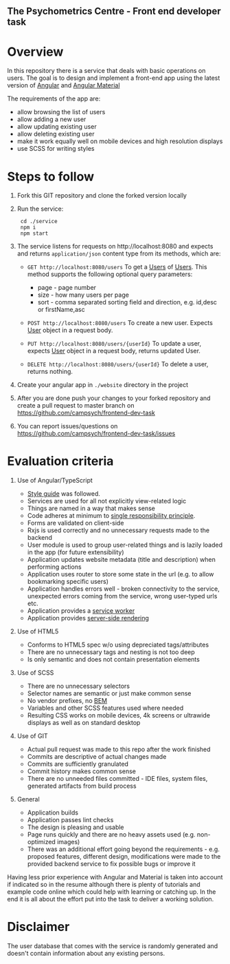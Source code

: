 The Psychometrics Centre - Front end developer task
---------------------------------------------------

Overview
========

In this repository there is a service that deals with basic operations on users. 
The goal is to design and implement a front-end app using the latest version of [Angular](https://angular.io/) and 
[Angular Material](https://material.angular.io/) 

The requirements of the app are:

- allow browsing the list of users
- allow adding a new user
- allow updating existing user
- allow deleting existing user
- make it work equally well on mobile devices and high resolution displays
- use SCSS for writing styles


Steps to follow
===============

1. Fork this GIT repository and clone the forked version locally

2. Run the service:
        
        cd ./service
        npm i
        npm start
        
3. The service listens for requests on http://localhost:8080 and expects and returns `application/json` content type from 
its methods, which are:

    - `GET http://localhost:8080/users`
    To get a [Users](./service/src/page/page.ts) of [Users](./service/src/user/user.ts). This method supports the following optional query parameters:
        
        * page - page number
        * size - how many users per page
        * sort - comma separated sorting field and direction, e.g. id,desc or firstName,asc  

    - `POST http://localhost:8080/users`
    To create a new user. Expects [User](./service/src/user/user.ts) object in a request body.
        
    - `PUT http://localhost:8080/users/{userId}`
    To update a user, expects [User](./service/src/user/user.ts) object in a request body, returns updated User.        
        
    - `DELETE http://localhost:8080/users/{userId}`
    To delete a user, returns nothing.

4. Create your angular app in `./website` directory in the project 

5. After you are done push your changes to your forked repository and create a pull request to master branch on 
https://github.com/campsych/frontend-dev-task 

6. You can report issues/questions on https://github.com/campsych/frontend-dev-task/issues


Evaluation criteria
===================

1. Use of Angular/TypeScript
    - [Style guide](https://angular.io/guide/styleguide) was followed.
    - Services are used for all not explicitly view-related logic
    - Things are named in a way that makes sense
    - Code adheres at minimum to [single responsibility principle](https://en.wikipedia.org/wiki/SOLID).
    - Forms are validated on client-side
    - Rxjs is used correctly and no unnecessary requests made to the backend
    - User module is used to group user-related things and is lazily loaded in the app (for future extensibility)
    - Application updates website metadata (title and description) when performing actions
    - Application uses router to store some state in the url (e.g. to allow bookmarking specific users)
    - Application handles errors well - broken connectivity to the service, unexpected errors coming from the service, 
    wrong user-typed urls etc.
    - Application provides a [service worker](https://angular.io/guide/service-worker-intro)
    - Application provides [server-side rendering](https://angular.io/guide/universal])

2. Use of HTML5
    - Conforms to HTML5 spec w/o using depreciated tags/attributes 
    - There are no unnecessary tags and nesting is not too deep
    - Is only semantic and does not contain presentation elements
    
3. Use of SCSS
    - There are no unnecessary selectors
    - Selector names are semantic or just make common sense
    - No vendor prefixes, no [BEM](http://getbem.com/)   
    - Variables and other SCSS features used where needed
    - Resulting CSS works on mobile devices, 4k screens or ultrawide displays as well as on standard desktop
    
4. Use of GIT
    - Actual pull request was made to this repo after the work finished  
    - Commits are descriptive of actual changes made
    - Commits are sufficiently granulated
    - Commit history makes common sense
    - There are no unneeded files committed - IDE files, system files, generated artifacts from build process
    
5. General
    - Application builds
    - Application passes lint checks
    - The design is pleasing and usable
    - Page runs quickly and there are no heavy assets used (e.g. non-optimized images)
    - There was an additional effort going beyond the requirements - e.g. proposed features, 
     different design, modifications were made to the provided backend service to fix possible bugs or 
     improve it 

Having less prior experience with Angular and Material is taken into account if indicated so in the resume 
although there is plenty of tutorials and example code online which could help with learning or catching up. 
In the end it is all about the effort put into the task to deliver a working solution. 

Disclaimer
==========
The user database that comes with the service is randomly generated and doesn't contain information about any 
existing persons.
